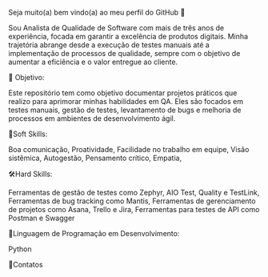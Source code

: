 Seja muito(a) bem vindo(a) ao meu perfil do GitHub 👋

Sou Analista de Qualidade de Software com mais de três anos de experiência, focada em garantir a excelência de produtos digitais. Minha trajetória abrange desde a execução de testes manuais até a implementação de processos de qualidade, sempre com o objetivo de aumentar a eficiência e o valor entregue ao cliente.


🎯 Objetivo:

Este repositório tem como objetivo documentar projetos práticos que realizo para aprimorar minhas habilidades em QA. Eles são focados em testes manuais, gestão de testes, levantamento de bugs e melhoria de processos em ambientes de desenvolvimento ágil. 


🤝Soft Skills:

Boa comunicação,
Proatividade,
Facilidade no trabalho em equipe,
Visão sistêmica,
Autogestão,
Pensamento crítico,
Empatia,



🛠️Hard Skills:

Ferramentas de gestão de testes como Zephyr, AIO Test, Quality e TestLink,
Ferramentas de bug tracking como Mantis,
Ferramentas de gerenciamento de projetos como Asana, Trello e Jira,
Ferramentas para testes de API como Postman e Swagger



🐍Linguagem de Programação em Desenvolvimento:

Python



📱Contatos
